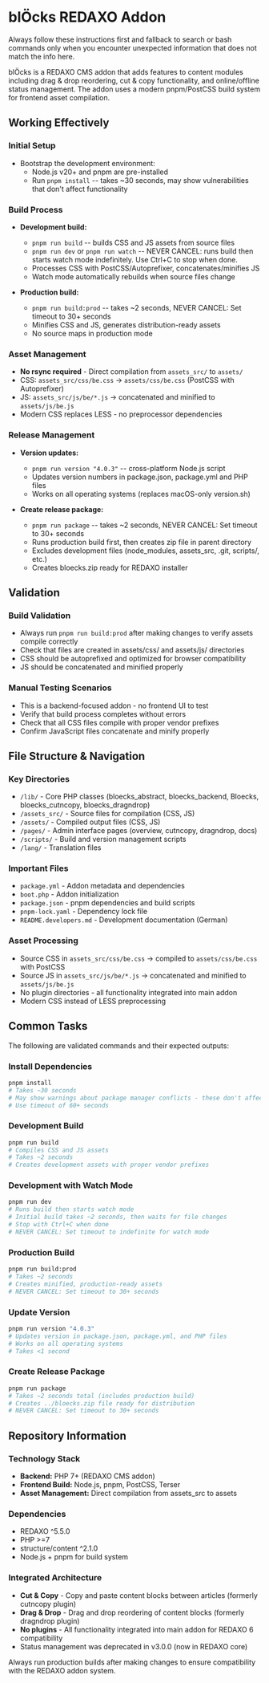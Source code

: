 # blÖcks REDAXO Addon

Always follow these instructions first and fallback to search or bash commands only when you encounter unexpected information that does not match the info here.

blÖcks is a REDAXO CMS addon that adds features to content modules including drag & drop reordering, cut & copy functionality, and online/offline status management. The addon uses a modern pnpm/PostCSS build system for frontend asset compilation.

## Working Effectively

### Initial Setup
- Bootstrap the development environment:
  - Node.js v20+ and pnpm are pre-installed
  - Run `pnpm install` -- takes ~30 seconds, may show vulnerabilities that don't affect functionality

### Build Process
- **Development build:**
  - `pnpm run build` -- builds CSS and JS assets from source files
  - `pnpm run dev` or `pnpm run watch` -- NEVER CANCEL: runs build then starts watch mode indefinitely. Use Ctrl+C to stop when done.
  - Processes CSS with PostCSS/Autoprefixer, concatenates/minifies JS
  - Watch mode automatically rebuilds when source files change

- **Production build:**
  - `pnpm run build:prod` -- takes ~2 seconds, NEVER CANCEL: Set timeout to 30+ seconds
  - Minifies CSS and JS, generates distribution-ready assets
  - No source maps in production mode

### Asset Management
- **No rsync required** - Direct compilation from `assets_src/` to `assets/`
- CSS: `assets_src/css/be.css` → `assets/css/be.css` (PostCSS with Autoprefixer)
- JS: `assets_src/js/be/*.js` → concatenated and minified to `assets/js/be.js`
- Modern CSS replaces LESS - no preprocessor dependencies

### Release Management  
- **Version updates:**
  - `pnpm run version "4.0.3"` -- cross-platform Node.js script
  - Updates version numbers in package.json, package.yml and PHP files
  - Works on all operating systems (replaces macOS-only version.sh)

- **Create release package:**
  - `pnpm run package` -- takes ~2 seconds, NEVER CANCEL: Set timeout to 30+ seconds  
  - Runs production build first, then creates zip file in parent directory
  - Excludes development files (node_modules, assets_src, .git, scripts/, etc.)
  - Creates bloecks.zip ready for REDAXO installer

## Validation

### Build Validation
- Always run `pnpm run build:prod` after making changes to verify assets compile correctly
- Check that files are created in assets/css/ and assets/js/ directories
- CSS should be autoprefixed and optimized for browser compatibility
- JS should be concatenated and minified properly

### Manual Testing Scenarios
- This is a backend-focused addon - no frontend UI to test
- Verify that build process completes without errors
- Check that all CSS files compile with proper vendor prefixes
- Confirm JavaScript files concatenate and minify properly

## File Structure & Navigation

### Key Directories
- `/lib/` - Core PHP classes (bloecks_abstract, bloecks_backend, Bloecks, bloecks_cutncopy, bloecks_dragndrop)  
- `/assets_src/` - Source files for compilation (CSS, JS)
- `/assets/` - Compiled output files (CSS, JS)
- `/pages/` - Admin interface pages (overview, cutncopy, dragndrop, docs)
- `/scripts/` - Build and version management scripts
- `/lang/` - Translation files

### Important Files
- `package.yml` - Addon metadata and dependencies
- `boot.php` - Addon initialization
- `package.json` - pnpm dependencies and build scripts
- `pnpm-lock.yaml` - Dependency lock file
- `README.developers.md` - Development documentation (German)

### Asset Processing
- Source CSS in `assets_src/css/be.css` → compiled to `assets/css/be.css` with PostCSS
- Source JS in `assets_src/js/be/*.js` → concatenated and minified to `assets/js/be.js`
- No plugin directories - all functionality integrated into main addon
- Modern CSS instead of LESS preprocessing

## Common Tasks

The following are validated commands and their expected outputs:

### Install Dependencies
```bash
pnpm install
# Takes ~30 seconds
# May show warnings about package manager conflicts - these don't affect functionality
# Use timeout of 60+ seconds
```

### Development Build
```bash  
pnpm run build
# Compiles CSS and JS assets
# Takes ~2 seconds
# Creates development assets with proper vendor prefixes
```

### Development with Watch Mode
```bash
pnpm run dev
# Runs build then starts watch mode
# Initial build takes ~2 seconds, then waits for file changes
# Stop with Ctrl+C when done
# NEVER CANCEL: Set timeout to indefinite for watch mode
```

### Production Build
```bash
pnpm run build:prod
# Takes ~2 seconds
# Creates minified, production-ready assets
# NEVER CANCEL: Set timeout to 30+ seconds  
```

### Update Version
```bash
pnpm run version "4.0.3"
# Updates version in package.json, package.yml, and PHP files
# Works on all operating systems
# Takes <1 second
```

### Create Release Package
```bash
pnpm run package
# Takes ~2 seconds total (includes production build)
# Creates ../bloecks.zip file ready for distribution
# NEVER CANCEL: Set timeout to 30+ seconds
```

## Repository Information

### Technology Stack
- **Backend:** PHP 7+ (REDAXO CMS addon)
- **Frontend Build:** Node.js, pnpm, PostCSS, Terser
- **Asset Management:** Direct compilation from assets_src to assets

### Dependencies
- REDAXO ^5.5.0
- PHP >=7  
- structure/content ^2.1.0
- Node.js + pnpm for build system

### Integrated Architecture
- **Cut & Copy** - Copy and paste content blocks between articles (formerly cutncopy plugin)
- **Drag & Drop** - Drag and drop reordering of content blocks (formerly dragndrop plugin)
- **No plugins** - All functionality integrated into main addon for REDAXO 6 compatibility
- Status management was deprecated in v3.0.0 (now in REDAXO core)

Always run production builds after making changes to ensure compatibility with the REDAXO addon system.